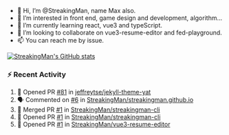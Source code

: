 - 👋 Hi, I’m @StreakingMan, name Max also.
- 👀 I’m interested in front end, game design and development, algorithm...
- 🌱 I’m currently learning react, vue3 and typeScript.
- 💞️ I’m looking to collaborate on vue3-resume-editor and fed-playground.
- 📫 You can reach me by issue.

<!---
StreakingMan/StreakingMan is a ✨ special ✨ repository because its `README.md` (this file) appears on your GitHub profile.
You can click the Preview link to take a look at your changes.
--->

[![StreakingMan's GitHub stats](https://github-readme-stats.vercel.app/api?username=StreakingMan)](https://github.com/anuraghazra/github-readme-stats)

### :zap: Recent Activity

<!--START_SECTION:activity-->
1. 💪 Opened PR [#81](https://github.com/jeffreytse/jekyll-theme-yat/pull/81) in [jeffreytse/jekyll-theme-yat](https://github.com/jeffreytse/jekyll-theme-yat)
2. 🗣 Commented on [#6](https://github.com/StreakingMan/streakingman.github.io/issues/6) in [StreakingMan/streakingman.github.io](https://github.com/StreakingMan/streakingman.github.io)
3. 🎉 Merged PR [#1](https://github.com/StreakingMan/streakingman-cli/pull/1) in [StreakingMan/streakingman-cli](https://github.com/StreakingMan/streakingman-cli)
4. 💪 Opened PR [#1](https://github.com/StreakingMan/streakingman-cli/pull/1) in [StreakingMan/streakingman-cli](https://github.com/StreakingMan/streakingman-cli)
5. 💪 Opened PR [#1](https://github.com/StreakingMan/vue3-resume-editor/pull/1) in [StreakingMan/vue3-resume-editor](https://github.com/StreakingMan/vue3-resume-editor)
<!--END_SECTION:activity-->
